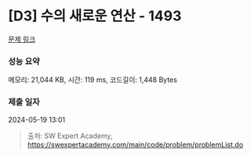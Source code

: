 # [D3] 수의 새로운 연산 - 1493 

[문제 링크](https://swexpertacademy.com/main/code/problem/problemDetail.do?contestProbId=AV2b-QGqADMBBASw) 

### 성능 요약

메모리: 21,044 KB, 시간: 119 ms, 코드길이: 1,448 Bytes

### 제출 일자

2024-05-19 13:01



> 출처: SW Expert Academy, https://swexpertacademy.com/main/code/problem/problemList.do